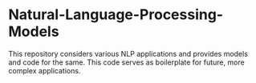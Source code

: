 # Natural-Language-Processing-Models
This repository considers various NLP applications and provides models and code for the same. This code serves as boilerplate for future, more complex applications.
